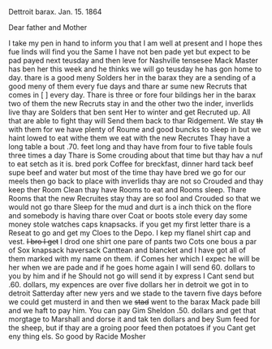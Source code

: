 Dettroit barax. Jan. 15. 1864

Dear father and Mother

I take my pen in hand to inform you that I am well at present and I hope thes fue linds will find you the Same  I have not ben pade yet but expect to be pad payed next teusday and then leve for Nashville tensesee  Mack Master has ben her this week and he thinks we will go teusday  he has gon home to day. thare is a good meny Solders her in the barax  they are a sending of a good meny of them every fue days and thare ar sume new Recruts that comes in [ ] every day. Thare is three or fore four bildings her in the barax two of them the new Recruts stay in and the other two the inder, inverlids live thay are Solders that ben sent Her to winter and get Recruted up. All that are able to fight thay will Send them back to thar Ridgement. We stay ~~th~~ with them for we have plenty of Roume and good buncks to sleep in but we haint lowed to eat withe them we eat with the new Recrutes Thay have a long table a bout .70. feet long and thay have from four to five table fouls three times a day Thare is Some crouding about that time but thay hav a nuf to eat setch as it is. bred pork Coffee for breckfast, dinner hard tack beef supe beef and water but most of the time thay have bred  we go for our meels then go back to place with inverlids  thay are not so Crouded and thay keep ther Room Clean  thay have Rooms to eat and Rooms sleep. Thare Rooms that the new Recruites stay thay are so fool and Crouded so that we would not go thare Sleep for the mud and durt is a inch thick on the flore and somebody is having thare over Coat or boots stole every day some money stole watches caps knapsacks. if you get my first letter thare is a Reseat to go and get my Cloes to the Depo. I kep my flanel shirt cap and vest. ~~I bro I get~~ I drod one shirt one pare of pants two Cots one bous a par of Sox knapsack haversack Canttean and blancket and I have got all of them marked with my name on them. if Comes her which I expec he will be her when we are pade and if he goes home again I will send 60. dollars to you by him and if he Should not go will send it by express  I Cant send but .60. dollars, my expences are over five dollars her in detroit  we got in to detroit Satterday after new yers and we stade to the tavern five days before we could get musterd in and then we ~~stad~~ went to the barax  Mack pade bill and we haft to pay him. You can pay Gim Sheldon .50. dollars and get that morgtage to Marshall and dorse it and tak ten dollars and bey Sum feed for the sheep, but if thay are a groing poor feed then potatoes if you Cant get eny thing els. So good by Racide Mosher